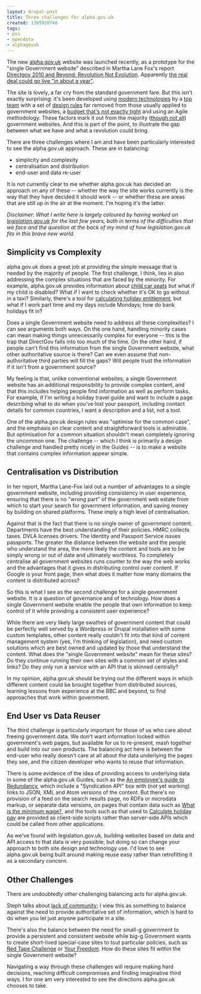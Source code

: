 ```yaml
---
layout: drupal-post
title: Three challenges for alpha.gov.uk
created: 1305920740
tags:
- psi
- opendata
- alphagovuk
---
```

The new [alpha.gov.uk](http://alpha.gov.uk/) website was launched recently, as a prototype for the "single Government website" described in Martha Lane Fox's report [Directgov 2010 and Beyond: Revolution Not Evolution](http://download.cabinetoffice.gov.uk/digital/directgov-2010-and-beyond.pdf). Apparently [the real deal could go live "in about a year"](http://www.guardian.co.uk/government-computing-network/2011/may/11/cabinet-office-launches-alphagovuk).

The site is lovely, a far cry from the standard government fare. But this isn't exactly surprising: it's been developed using [modern technologies](http://twitter.com/jystewart/status/68343015407763456) by a [top team](http://alpha.gov.uk/humans.txt) with a set of [design rules](http://blog.alpha.gov.uk/blog/alpha-gov-uk-design-rules) far removed from those usually applied to government websites, a [budget that's not exactly tight](http://twitter.com/alphagov/status/68225799282634752) and using an Agile methodology. These factors mark it out from the majority ([though not all](http://blog.alpha.gov.uk/blog/shoulders-of-giants)) government websites. And this is part of the point, to illustrate the gap between what we have and what a revolution could bring.

There are three challenges where I am and have been particularly interested to see the alpha.gov.uk approach. These are in balancing:

  * simplicity and complexity
  * centralisation and distribution
  * end-user and data re-user

It is not currently clear to me whether alpha.gov.uk has decided an approach on any of these -- whether the way the site works currently is the way that they have decided it should work -- or whether these are areas that are still up in the air at the moment. I'm hoping it's the latter.

<!--break-->

*Disclaimer: What I write here is largely coloured by having worked on [legislation.gov.uk](http://www.legislation.gov.uk/) for the last few years, both in terms of the difficulties that we face and the question at the back of my mind of how legislation.gov.uk fits in this brave new world.*

## Simplicity vs Complexity

alpha.gov.uk does a great job at providing the simple message that is needed by the majority of people. The first challenge, I think, lies in also addressing the complex situations that are faced by the minority. For example, alpha.gov.uk provides information about [child car seats](http://alpha.gov.uk/does-my-child-need-car-seat/) but what if my child is disabled? What if I want to check whether it's OK to go without in a taxi? Similarly, there's a tool for [calculating holiday entitlement](http://alpha.gov.uk/calculate-holiday-pay), but what if I work part time and my days include Mondays; how do bank holidays fit in?

Does a single Government website need to address all these complexities? I can see arguments both ways. On the one hand, handling minority cases can mean making things unnecessarily complex for everyone -- this is the trap that DirectGov falls into too much of the time. On the other hand, if people can't find this information from the single Government website, what other authoritative source is there? Can we even assume that non-authoritative third parties will fill the gaps? Will people trust the information if it isn't from a government source?

My feeling is that, unlike conventional websites, a single Government website has an additional responsibility to provide complex content, and that this includes helping people find information as well as perform tasks. For example, if I'm writing a holiday travel guide and want to include a page describing what to do when you've lost your passport, including contact details for common countries, I want a description and a list, not a tool.

One of the alpha.gov.uk design rules was "optimise for the common case", and the emphasis on clear content and straightforward tools is admirable. But optimisation for a common situation shouldn't mean completely ignoring the uncommon one. The challenge -- which I think is primarily a design challenge and handled pretty nicely in the Guides -- is to make a website that contains complex information appear simple.

## Centralisation vs Distribution

In her report, Martha Lane-Fox laid out a number of advantages to a single government website, including providing consistency in user experience, ensuring that there is no "wrong part" of the government web estate from which to start your search for government information, and saving money by building on shared platforms. These imply a high level of centralisation.

Against that is the fact that there is no single owner of government content. Departments have the best understanding of their policies. HMRC collects taxes. DVLA licenses drivers. The Identity and Passport Service issues passports. The greater the distance between the website and the people who understand the area, the more likely the content and tools are to be simply wrong or out of date and ultimately worthless. To completely centralise all government websites runs counter to the way the web works and the advantages that it gives in distributing control over content. If Google is your front page, then what does it matter how many domains the content is distributed across?

So this is what I see as the second challenge for a single government website. It is a question of governance and of technology. How does a single Government website enable the people that own information to keep control of it while providing a consistent user experience? 

While there are very likely large swathes of government content that could be perfectly well served by a Wordpress or Drupal installation with some custom templates, other content really couldn't fit into that kind of content management system (yes, I'm thinking of legislation), and need custom solutions which are best owned and updated by those that understand the content. What does the "single Government website" mean for these sites? Do they continue running their own sites with a common set of styles and links? Do they only run a service with an API that is skinned centrally?

In my opinion, alpha.gov.uk should be trying out the different ways in which different content could be brought together from distributed sources, learning lessons from experience at the BBC and beyond, to find approaches that work within government.

## End User vs Data Reuser

The third challenge is particularly important for those of us who care about freeing government data. We don't want information locked within government's web pages, but available for us to re-present, mash together and build into our own products. The balancing act here is between the end-user who really doesn't care at all about the data underlying the pages they see, and the citizen developer who wants to reuse that information.

There is some evidence of the idea of providing access to underlying data in some of the alpha.gov.uk Guides, such as the [An employee's guide to Redundancy](http://alpha.gov.uk/guides-redundancy/), which include a "Syndication API" box with (not yet working) links to JSON, XML and Atom versions of the content. But there's no provision of a feed on the search results page, no RDFa or microdata markup, or separate data versions, on pages that contain data such as [What is the minimum wage?](http://alpha.gov.uk/how-much-minimum-wage/), and the tools such as that used to [Calculate holiday pay](http://alpha.gov.uk/calculate-holiday-pay) are provided as client-side scripts rather than server-side APIs which could be called from other applications.

As we've found with legislation.gov.uk, building websites based on data and API access to that data is very possible, but doing so can change your approach to both site design and technology use. I'd love to see alpha.gov.uk being built around making reuse easy rather than retrofitting it as a secondary concern.

## Other Challenges

There are undoubtedly other challenging balancing acts for alpha.gov.uk.

Steph talks about [lack of community](http://www.helpfultechnology.com/helpful-blog/2011/05/10-things-alpha-gov-uk-gets-wrong-part-2/); I view this as something to balance against the need to provide authoritative set of information, which is hard to do when you let just anyone participate in a site.

There's also the balance between the need for small-g government to provide a persistent and consistent website while big-g Government wants to create short-lived special-case sites to tout particular policies, such as [Red Tape Challenge](http://www.redtapechallenge.cabinetoffice.gov.uk/) or [Your Freedom](http://yourfreedom.hmg.gov.uk/). How do these sites fit within the single Government website?

Navigating a way through these challenges will require making hard decisions, reaching difficult compromises and finding imaginative third ways. I for one am very interested to see the directions alpha.gov.uk chooses to take.
